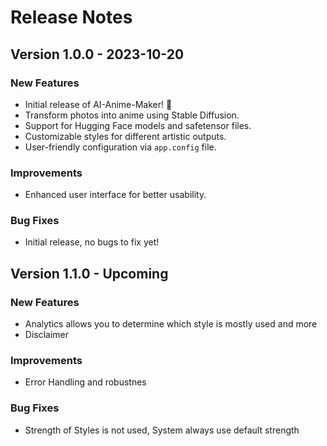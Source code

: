 # Release Notes

## Version 1.0.0 - 2023-10-20

### New Features
- Initial release of AI-Anime-Maker! 🎉
- Transform photos into anime using Stable Diffusion.
- Support for Hugging Face models and safetensor files.
- Customizable styles for different artistic outputs.
- User-friendly configuration via `app.config` file.

### Improvements
- Enhanced user interface for better usability.

### Bug Fixes
- Initial release, no bugs to fix yet!


## Version 1.1.0 - Upcoming

### New Features
- Analytics allows you to determine which style is mostly used and more
- Disclaimer

### Improvements
- Error Handling and robustnes

### Bug Fixes
- Strength of Styles is not used, System always use default strength